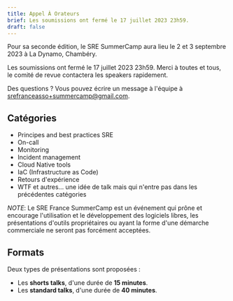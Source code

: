 ```yaml
---
title: Appel À Orateurs
brief: Les soumissions ont fermé le 17 juillet 2023 23h59.
draft: false
---
```

Pour sa seconde édition, le SRE SummerCamp aura lieu le 2 et 3 septembre 2023 à La Dynamo, Chambéry.

Les soumissions ont fermé le 17 juillet 2023 23h59. Merci à toutes et tous, le comité de revue contactera les speakers rapidement.

Des questions ? Vous pouvez écrire un message à l'équipe à srefranceasso+summercamp@gmail.com.


## Catégories

* Principes and best practices SRE
* On-call
* Monitoring
* Incident management
* Cloud Native tools
* IaC (Infrastructure as Code)
* Retours d'expérience
* WTF et autres... une idée de talk mais qui n'entre pas dans les précédentes catégories

_NOTE_: Le SRE France SummerCamp est un événement qui prône et encourage l'utilisation et le développement des logiciels libres, les présentations d'outils propriétaires ou ayant la forme d'une démarche commerciale ne seront pas forcément acceptées.

## Formats

Deux types de présentations sont proposées :

- Les **shorts talks**, d'une durée de **15 minutes**.
- Les **standard talks**, d'une durée de **40 minutes**.
